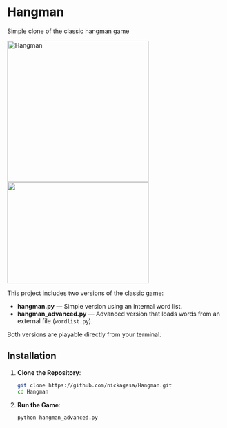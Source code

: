 # Hangman
Simple clone of the classic hangman game

<img width="328" alt="Hangman" src="https://github.com/user-attachments/assets/bf5f50d2-c565-489b-baec-69aed81d8f97" />
<img src="https://github.com/user-attachments/assets/39490e2b-e514-40a2-831f-eafbf05b83eb" width ="328" height="235"/>


This project includes two versions of the classic game:
- **hangman.py** — Simple version using an internal word list.
- **hangman_advanced.py** — Advanced version that loads words from an external file (`wordlist.py`).

Both versions are playable directly from your terminal.
## Installation

1. **Clone the Repository**:
   ```sh
   git clone https://github.com/nickagesa/Hangman.git
   cd Hangman

3. **Run the Game**:
   ```sh
   python hangman_advanced.py
